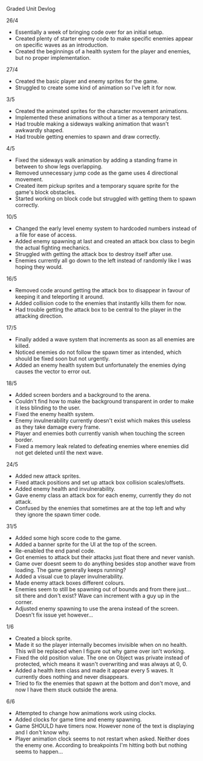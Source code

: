 Graded Unit Devlog

26/4
- Essentially a week of bringing code over for an initial setup.
- Created plenty of starter enemy code to make specific enemies appear on specific waves as an introduction.
- Created the beginnings of a health system for the player and enemies, but no proper implementation.

27/4
- Created the basic player and enemy sprites for the game.
- Struggled to create some kind of animation so I've left it for now.

3/5
- Created the animated sprites for the character movement animations.
- Implemented these animations without a timer as a temporary test.
- Had trouble making a sideways walking animation that wasn't awkwardly shaped.
- Had trouble getting enemies to spawn and draw correctly.

4/5
- Fixed the sideways walk animation by adding a standing frame in between to show legs overlapping.
- Removed unnecessary jump code as the game uses 4 directional movement.
- Created item pickup sprites and a temporary square sprite for the game's block obstacles.
- Started working on block code but struggled with getting them to spawn correctly.

10/5
- Changed the early level enemy system to hardcoded numbers instead of a file for ease of access.
- Added enemy spawning at last and created an attack box class to begin the actual fighting mechanics.
- Struggled with getting the attack box to destroy itself after use.
- Enemies currently all go down to the left instead of randomly like I was hoping they would.

16/5
- Removed code around getting the attack box to disappear in favour of keeping it and teleporting it around.
- Added collision code to the enemies that instantly kills them for now.
- Had trouble getting the attack box to be central to the player in the attacking direction.

17/5
- Finally added a wave system that increments as soon as all enemies are killed.
- Noticed enemies do not follow the spawn timer as intended, which should be fixed soon but not urgently.
- Added an enemy health system but unfortunately the enemies dying causes the vector to error out.

18/5
- Added screen borders and a background to the arena.
- Couldn't find how to make the background transparent in order to make it less blinding to the user.
- Fixed the enemy health system.
- Enemy invulnerability currently doesn't exist which makes this useless as they take damage every frame.
- Player and enemies both currently vanish when touching the screen border.
- Fixed a memory leak related to defeating enemies where enemies did not get deleted until the next wave.

24/5
- Added new attack sprites.
- Fixed attack positions and set up attack box collision scales/offsets.
- Added enemy health and invulnerability.
- Gave enemy class an attack box for each enemy, currently they do not attack.
- Confused by the enemies that sometimes are at the top left and why they ignore the spawn timer code.

31/5
- Added some high score code to the game.
- Added a banner sprite for the UI at the top of the screen.
- Re-enabled the end panel code.
- Got enemies to attack but their attacks just float there and never vanish.
- Game over doesnt seem to do anything besides stop another wave from loading. The game generally keeps running?
- Added a visual cue to player invulnerability.
- Made enemy attack boxes different colours.
- Enemies seem to still be spawning out of bounds and from there just... sit there and don't exist? Wave can increment with a guy up in the corner.
- Adjusted enemy spawning to use the arena instead of the screen. Doesn't fix issue yet however...

1/6
- Created a block sprite.
- Made it so the player internally becomes invisible when on no health. This will be replaced when I figure out why game over isn't working.
- Fixed the old position value. The one on Object was private instead of protected, which means it wasn't overwriting and was always at 0, 0.
- Added a health item class and made it appear every 5 waves. It currently does nothing and never disappears.
- Tried to fix the enemies that spawn at the bottom and don't move, and now I have them stuck outside the arena.

6/6
- Attempted to change how animations work using clocks.
- Added clocks for game time and enemy spawning.
- Game SHOULD have timers now. However none of the text is displaying and I don't know why.
- Player animation clock seems to not restart when asked. Neither does the enemy one. According to breakpoints I'm hitting both but nothing seems to happen...